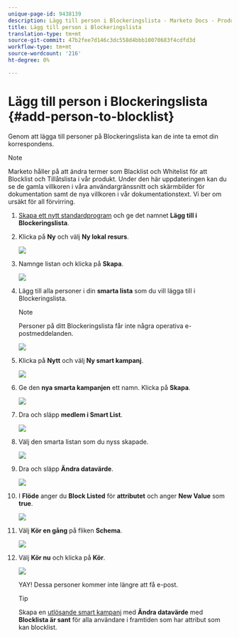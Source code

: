 ```yaml
---
unique-page-id: 9438139
description: Lägg till person i Blockeringslista - Marketo Docs - Produktdokumentation
title: Lägg till person i Blockeringslista
translation-type: tm+mt
source-git-commit: 47b2fee7d146c3dc558d4bbb10070683f4cdfd3d
workflow-type: tm+mt
source-wordcount: '216'
ht-degree: 0%

---
```



# Lägg till person i Blockeringslista {#add-person-to-blocklist}

Genom att lägga till personer på Blockeringslista kan de inte ta emot din korrespondens.

>[!NOTE]
>
>Marketo håller på att ändra termer som Blacklist och Whitelist för att Blocklist och Tillåtslista i vår produkt. Under den här uppdateringen kan du se de gamla villkoren i våra användargränssnitt och skärmbilder för dokumentation samt de nya villkoren i vår dokumentationstext. Vi ber om ursäkt för all förvirring.

1. [Skapa ett nytt standardprogram](../../../../product-docs/core-marketo-concepts/programs/creating-programs/create-a-program.md) och ge det namnet **Lägg till i Blockeringslista**.
1. Klicka på **Ny** och välj **Ny lokal resurs**.

   ![](assets/image2015-8-14-11-3a0-3a46.png)

1. Namnge listan och klicka på **Skapa**.

   ![](assets/image2015-8-14-11-3a2-3a26.png)

1. Lägg till alla personer i din **smarta lista** som du vill lägga till i Blockeringslista.

   >[!NOTE]
   >
   >Personer på ditt Blockeringslista får inte några operativa e-postmeddelanden.

   ![](assets/three-6.png)

1. Klicka på **Nytt** och välj **Ny smart kampanj**.

   ![](assets/image2015-8-14-11-3a12-3a35.png)

1. Ge den **nya smarta kampanjen** ett namn. Klicka på **Skapa**.

   ![](assets/image2015-8-14-11-3a13-3a36.png)

1. Dra och släpp **medlem i Smart List**.

   ![](assets/image2015-8-14-11-3a16-3a34.png)

1. Välj den smarta listan som du nyss skapade.

   ![](assets/image2015-8-14-11-3a17-3a5.png)

1. Dra och släpp **Ändra datavärde**.

   ![](assets/image2015-8-14-11-3a18-3a41.png)

1. I **Flöde** anger du **Block Listed** för **attributet** och anger **New Value** som **true**.

   ![](assets/image2015-8-14-11-3a21-3a1.png)

1. Välj **Kör en gång** på fliken **Schema**.

   ![](assets/ten.png)

1. Välj **Kör nu** och klicka på **Kör**.

   ![](assets/image2015-8-14-11-3a24-3a50.png)

   YAY! Dessa personer kommer inte längre att få e-post.

   >[!TIP]
   >
   >Skapa en [utlösande smart kampanj](../../../../product-docs/core-marketo-concepts/smart-campaigns/creating-a-smart-campaign/create-a-new-smart-campaign.md) med **Ändra datavärde** med **Blocklista är sant** för alla användare i framtiden som har attribut som kan blocklist.

